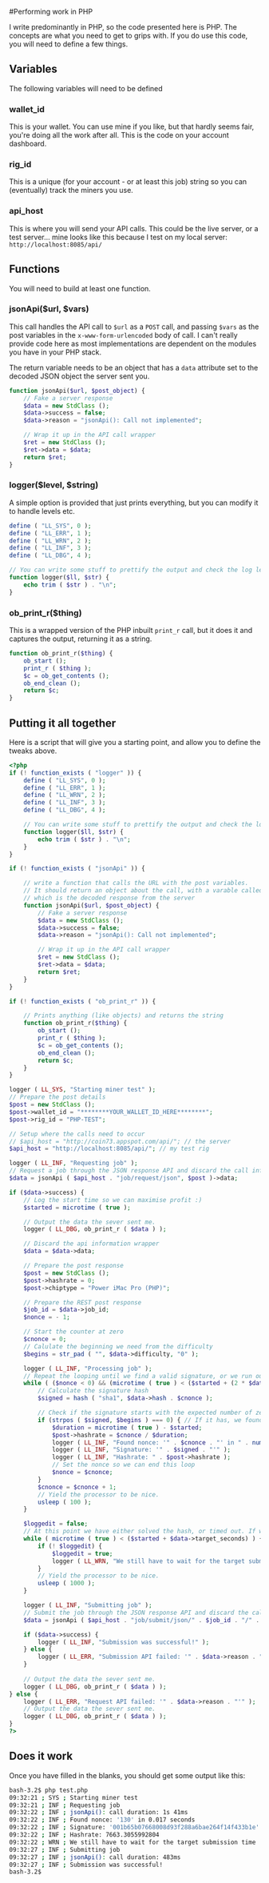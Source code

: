 #Performing work in PHP

I write predominantly in PHP, so the code presented here is PHP. The concepts are what you need to get to grips with. If you do use this code, you will need to define a few things.

## Variables

The following variables will need to be defined

### wallet_id

This is your wallet. You can use mine if you like, but that hardly seems fair, you're doing all the work after all. This is the code on your account dashboard.

### rig_id

This is a unique (for your account - or at least this job) string so you can (eventually) track the miners you use.

### api_host

This is where you will send your API calls. This could be the live server, or a test server... mine looks like this because I test on my local server: `http://localhost:8085/api/`

## Functions

You will need to build at least one function.

### jsonApi($url, $vars)

This call handles the API call to `$url` as a `POST` call, and passing `$vars` as the post variables in the `x-www-form-urlencoded` body of call. I can't really provide code here as most implementations are dependent on the modules you have in your PHP stack.

The return variable needs to be an object that has a `data` attribute set to the decoded JSON object the server sent you.

```php
function jsonApi($url, $post_object) {
	// Fake a server response
	$data = new StdClass ();
	$data->success = false;
	$data->reason = "jsonApi(): Call not implemented";

	// Wrap it up in the API call wrapper
	$ret = new StdClass ();
	$ret->data = $data;
	return $ret;
}
```

### logger($level, $string)

A simple option is provided that just prints everything, but you can modify it to handle levels etc.

```php
define ( "LL_SYS", 0 );
define ( "LL_ERR", 1 );
define ( "LL_WRN", 2 );
define ( "LL_INF", 3 );
define ( "LL_DBG", 4 );

// You can write some stuff to prettify the output and check the log level
function logger($ll, $str) {
	echo trim ( $str ) . "\n";
}
```

### ob_print_r($thing)

This is a wrapped version of the PHP inbuilt `print_r` call, but it does it and captures the output, returning it as a string.

```php
function ob_print_r($thing) {
	ob_start ();
	print_r ( $thing );
	$c = ob_get_contents ();
	ob_end_clean ();
	return $c;
}
```

## Putting it all together

Here is a script that will give you a starting point, and allow you to define the tweaks above.

```php
<?php
if (! function_exists ( "logger" )) {
	define ( "LL_SYS", 0 );
	define ( "LL_ERR", 1 );
	define ( "LL_WRN", 2 );
	define ( "LL_INF", 3 );
	define ( "LL_DBG", 4 );

	// You can write some stuff to prettify the output and check the log level
	function logger($ll, $str) {
		echo trim ( $str ) . "\n";
	}
}

if (! function_exists ( "jsonApi" )) {

	// write a function that calls the URL with the post variables.
	// It should return an object about the call, with a varable called 'data'
	// which is the decoded response from the server
	function jsonApi($url, $post_object) {
		// Fake a server response
		$data = new StdClass ();
		$data->success = false;
		$data->reason = "jsonApi(): Call not implemented";

		// Wrap it up in the API call wrapper
		$ret = new StdClass ();
		$ret->data = $data;
		return $ret;
	}
}

if (! function_exists ( "ob_print_r" )) {

	// Prints anything (like objects) and returns the string
	function ob_print_r($thing) {
		ob_start ();
		print_r ( $thing );
		$c = ob_get_contents ();
		ob_end_clean ();
		return $c;
	}
}

logger ( LL_SYS, "Starting miner test" );
// Prepare the post details
$post = new StdClass ();
$post->wallet_id = "********YOUR_WALLET_ID_HERE********";
$post->rig_id = "PHP-TEST";

// Setup where the calls need to occur
// $api_host = "http://coin73.appspot.com/api/"; // the server
$api_host = "http://localhost:8085/api/"; // my test rig

logger ( LL_INF, "Requesting job" );
// Request a job through the JSON response API and discard the call information wrapper
$data = jsonApi ( $api_host . "job/request/json", $post )->data;

if ($data->success) {
	// Log the start time so we can maximise profit :)
	$started = microtime ( true );

	// Output the data the sever sent me.
	logger ( LL_DBG, ob_print_r ( $data ) );

	// Discard the api information wrapper
	$data = $data->data;

	// Prepare the post response
	$post = new StdClass ();
	$post->hashrate = 0;
	$post->chiptype = "Power iMac Pro (PHP)";

	// Prepare the REST post response
	$job_id = $data->job_id;
	$nonce = - 1;

	// Start the counter at zero
	$cnonce = 0;
	// Calulate the beginning we need from the difficulty
	$begins = str_pad ( "", $data->difficulty, "0" );

	logger ( LL_INF, "Processing job" );
	// Repeat the looping until we find a valid signature, or we run out of time (being twice the target)
	while ( ($nonce < 0) && (microtime ( true ) < ($started + (2 * $data->target_seconds))) ) {
		// Calculate the signature hash
		$signed = hash ( "sha1", $data->hash . $cnonce );

		// Check if the signature starts with the expected number of zeros
		if (strpos ( $signed, $begins ) === 0) { // If it has, we found one
			$duration = microtime ( true ) - $started;
			$post->hashrate = $cnonce / $duration;
			logger ( LL_INF, "Found nonce: '" . $cnonce . "' in " . number_format ( $duration, 3 ) . " seconds" );
			logger ( LL_INF, "Signature: '" . $signed . "'" );
			logger ( LL_INF, "Hashrate: " . $post->hashrate );
			// Set the nonce so we can end this loop
			$nonce = $cnonce;
		}
		$cnonce = $cnonce + 1;
		// Yield the processor to be nice.
		usleep ( 100 );
	}

	$loggedit = false;
	// At this point we have either solved the hash, or timed out. If we still have to wait a bit, do that here
	while ( microtime ( true ) < ($started + $data->target_seconds) ) {
		if (! $loggedit) {
			$loggedit = true;
			logger ( LL_WRN, "We still have to wait for the target submission time" );
		}
		// Yield the processor to be nice.
		usleep ( 1000 );
	}

	logger ( LL_INF, "Submitting job" );
	// Submit the job through the JSON response API and discard the call information wrapper
	$data = jsonApi ( $api_host . "job/submit/json/" . $job_id . "/" . (($nonce < 0) ? (0) : ($nonce)), $post )->data;

	if ($data->success) {
		logger ( LL_INF, "Submission was successful!" );
	} else {
		logger ( LL_ERR, "Submission API failed: '" . $data->reason . "'" );
	}
	
	// Output the data the sever sent me.
	logger ( LL_DBG, ob_print_r ( $data ) );
} else {
	logger ( LL_ERR, "Request API failed: '" . $data->reason . "'" );
	// Output the data the sever sent me.
	logger ( LL_DBG, ob_print_r ( $data ) );
}
?>
```

## Does it work

Once you have filled in the blanks, you should get some output like this:

```bash
bash-3.2$ php test.php 
09:32:21 ; SYS ; Starting miner test
09:32:21 ; INF ; Requesting job
09:32:22 ; INF ; jsonApi(): call duration: 1s 41ms
09:32:22 ; INF ; Found nonce: '130' in 0.017 seconds
09:32:22 ; INF ; Signature: '001b65b07668008d93f288a6bae264f14f433b1e'
09:32:22 ; INF ; Hashrate: 7663.3055992804
09:32:22 ; WRN ; We still have to wait for the target submission time
09:32:27 ; INF ; Submitting job
09:32:27 ; INF ; jsonApi(): call duration: 483ms
09:32:27 ; INF ; Submission was successful!
bash-3.2$ 
```